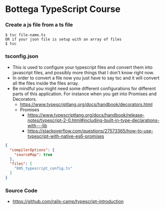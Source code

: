 # Bottega TypeScript Course

### Create a js file from a ts file
```
$ tsc file-name.ts
OR if your json file is setup with an array of files
$ tsc
```

### tsconfig.json
- This is used to configure your typescript files and convert them into javascript files, and possibly more things that I don't know right now.
- In order to convert a file now you just have to say tsc and it will convert all the files inside the files array.
- Be mindful you might need some different configurations for different parts of this application.  For instance when you get into Promises and Decorators.
  - https://www.typescriptlang.org/docs/handbook/decorators.html
  - Promises
    - https://www.typescriptlang.org/docs/handbook/release-notes/typescript-2-0.html#including-built-in-type-declarations-with---lib
    - https://stackoverflow.com/questions/27573365/how-to-use-typescript-with-native-es6-promises
```json
{
  "compilerOptions": {
    "sourceMap": true
  },
  "files": [
    "005_typescript_config.ts"
  ]
}
```

### Source Code
- https://github.com/rails-camp/typescript-introduction